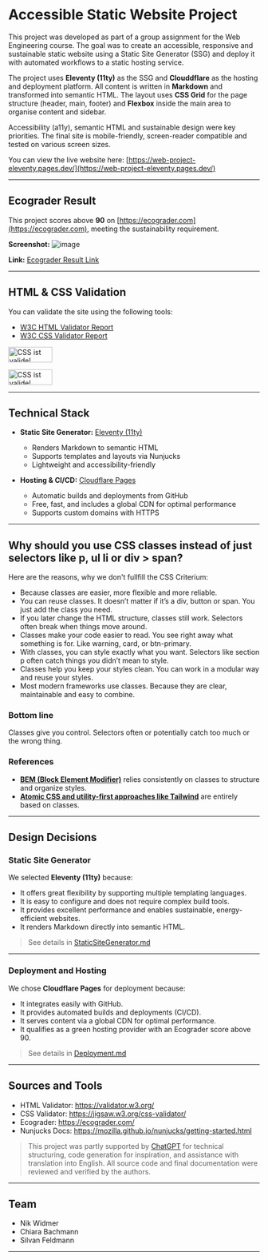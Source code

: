 # Accessible Static Website Project

This project was developed as part of a group assignment for the Web Engineering course. The goal was to create an accessible, responsive and sustainable static website using a Static Site Generator (SSG) and deploy it with automated workflows to a static hosting service.

The project uses **Eleventy (11ty)** as the SSG and **Clouddflare** as the hosting and deployment platform. All content is written in **Markdown** and transformed into semantic HTML. The layout uses **CSS Grid** for the page structure (header, main, footer) and **Flexbox** inside the main area to organise content and sidebar.

Accessibility (a11y), semantic HTML and sustainable design were key priorities. The final site is mobile-friendly, screen-reader compatible and tested on various screen sizes.

You can view the live website here: [https://web-project-eleventy.pages.dev/](https://web-project-eleventy.pages.dev/)

---

## Ecograder Result

This project scores above **90** on [https://ecograder.com](https://ecograder.com), meeting the sustainability requirement.

**Screenshot:**
![image](https://github.com/user-attachments/assets/ac7cbdac-4206-4de3-bb4f-355eb5e660bf)

**Link:** [Ecograder Result Link](https://ecograder.com/report/FX8KrQzJGjDfbUe0fXEfB8JN)


---

## HTML & CSS Validation

You can validate the site using the following tools:

- [W3C HTML Validator Report](https://validator.w3.org/nu/?showsource=yes&showoutline=yes&showimagereport=yes&doc=https%3A%2F%2Fweb-project-eleventy.pages.dev%2F)
- [W3C CSS Validator Report](https://jigsaw.w3.org/css-validator/validator?uri=https%3A%2F%2Fweb-project-eleventy.pages.dev/&profile=css3svg)

<p>
        <img style="border:0;width:88px;height:31px"
            src="https://jigsaw.w3.org/css-validator/images/vcss-blue"
            alt="CSS ist valide!" />
</p>
<p>
        <img style="border:0;width:88px;height:31px"
            src="https://jigsaw.w3.org/css-validator/images/vcss"
            alt="CSS ist valide!" />
</p>
          

---

## Technical Stack

- **Static Site Generator:** [Eleventy (11ty)](https://www.11ty.dev/)
    - Renders Markdown to semantic HTML
    - Supports templates and layouts via Nunjucks
    - Lightweight and accessibility-friendly

- **Hosting & CI/CD:** [Cloudflare Pages](https://pages.cloudflare.com/)
    - Automatic builds and deployments from GitHub
    - Free, fast, and includes a global CDN for optimal performance
    - Supports custom domains with HTTPS

---

## Why should you use CSS classes instead of just selectors like p, ul li or div > span?
Here are the reasons, why we don't fullfill the CSS Criterium: 

- Because classes are easier, more flexible and more reliable.
- You can reuse classes. It doesn’t matter if it’s a div, button or span. You just add the class you need.
- If you later change the HTML structure, classes still work. Selectors often break when things move around.
- Classes make your code easier to read. You see right away what something is for. Like warning, card, or btn-primary.
- With classes, you can style exactly what you want. Selectors like section p often catch things you didn’t mean to style.
- Classes help you keep your styles clean. You can work in a modular way and reuse your styles.
- Most modern frameworks use classes. Because they are clear, maintainable and easy to combine.
  
### Bottom line
Classes give you control. Selectors often or potentially catch too much or the wrong thing.

### References 
- **[BEM (Block Element Modifier)](https://getbem.com/)** relies consistently on classes to structure and organize styles.
- **[Atomic CSS and utility-first approaches like Tailwind](https://tailwindcss.com/docs/utility-first)** are entirely based on classes.

---

## Design Decisions

### Static Site Generator

We selected **Eleventy (11ty)** because:
- It offers great flexibility by supporting multiple templating languages.
- It is easy to configure and does not require complex build tools.
- It provides excellent performance and enables sustainable, energy-efficient websites.
- It renders Markdown directly into semantic HTML.

> See details in [StaticSiteGenerator.md](./StaticSiteGenerator.md)

---

### Deployment and Hosting

We chose **Cloudflare Pages** for deployment because:
- It integrates easily with GitHub.
- It provides automated builds and deployments (CI/CD).
- It serves content via a global CDN for optimal performance.
- It qualifies as a green hosting provider with an Ecograder score above 90.

> See details in [Deployment.md](./Deployment.md)

---

## Sources and Tools

- HTML Validator: https://validator.w3.org/
- CSS Validator: https://jigsaw.w3.org/css-validator/
- Ecograder: https://ecograder.com/
- Nunjucks Docs: https://mozilla.github.io/nunjucks/getting-started.html

> This project was partly supported by [ChatGPT](https://openai.com/chatgpt) for technical structuring, code generation for inspiration, and assistance with translation into English. All source code and final documentation were reviewed and verified by the authors.

---

## Team

- Nik Widmer 
- Chiara Bachmann
- Silvan Feldmann

---

